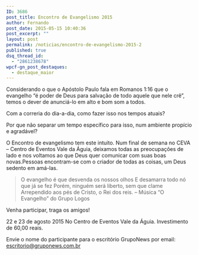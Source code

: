 ```yaml
---
ID: 3686
post_title: Encontro de Evangelismo 2015
author: Fernando
post_date: 2015-05-15 10:40:36
post_excerpt: ""
layout: post
permalink: /noticias/encontro-de-evangelismo-2015-2
published: true
dsq_thread_id:
  - "2861238678"
wpcf-gn_post_destaques:
  - destaque_maior
---
```

Considerando o que o Apóstolo Paulo fala em Romanos 1:16 que o evangelho “é poder de Deus para salvação de todo aquele que nele crê”, temos o dever de anunciá-lo em alto e bom som a todos.

Com a correria do dia-a-dia, como fazer isso nos tempos atuais?

Por que não separar um tempo específico para isso, num ambiente propício e agradável?

O Encontro de evangelismo tem este intuito. Num final de semana no CEVA – Centro de Eventos Vale da Águia, deixamos todas as preocupações de lado e nos voltamos ao que Deus quer comunicar com suas boas novas.Pessoas encontram-se com o criador de todas as coisas, um Deus sedento em amá-las.

<blockquote>O evangelho é que desvenda os nossos olhos
E desamarra todo nó que já se fez
Porém, ninguém será liberto, sem que clame
Arrependido aos pés de Cristo, o Rei dos reis.
– Música “O Evangelho” do Grupo Logos</blockquote>

Venha participar, traga os amigos!

22 e 23 de agosto 2015
No Centro de Eventos Vale da Águia.
Investimento de 60,00 reais.

Envie o nome do participante para o escritório GrupoNews por email:
escritorio@gruponews.com.br
